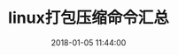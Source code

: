 ---
title: linux打包压缩命令汇总
date: 2018-01-05 11:44:00
categories: 
- 笔记
tags: 
- linux
reference:
- https://www.cnblogs.com/end/archive/2011/04/20/2022614.html
description: linux打包压缩命令汇总

---